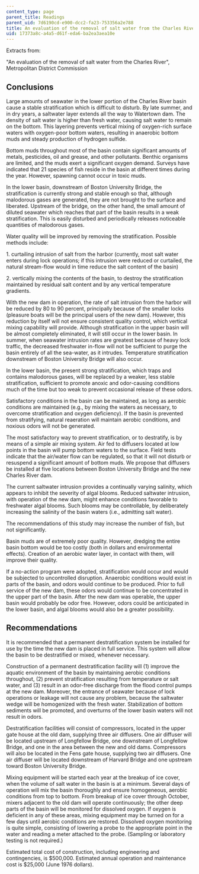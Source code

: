 ```yaml
---
content_type: page
parent_title: Readings
parent_uid: 7d6190cd-e900-dcc2-fa23-753356a2e788
title: An evaluation of the removal of salt water from the Charles River
uid: 17373a8c-a4a5-d61f-eda6-ba2ea3aea10e
---
```


Extracts from:

"An evaluation of the removal of salt water from the Charles River", Metropolitan District Commission

Conclusions
-----------

Large amounts of seawater in the lower portion of the Charles River basin cause a stable stratification which is difficult to disturb. By late summer, and in dry years, a saltwater layer extends all the way to Watertown dam. The density of salt water is higher than fresh water, causing salt water to remain on the bottom. This layering prevents vertical mixing of oxygen-rich surface waters with oxygen-poor bottom waters, resulting in anaerobic bottom muds and steady production of hydrogen sulfide.

Bottom muds throughout most of the basin contain significant amounts of metals, pesticides, oil and grease, and other pollutants. Benthic organisms are limited, and the muds exert a significant oxygen demand. Surveys have indicated that 21 species of fish reside in the basin at different times during the year. However, spawning cannot occur in toxic muds.

In the lower basin, downstream of Boston University Bridge, the stratification is currently strong and stable enough so that, although malodorous gases are generated, they are not brought to the surface and liberated. Upstream of the bridge, on the other hand, the small amount of diluted seawater which reaches that part of the basin results in a weak stratification. This is easily disturbed and periodically releases noticeable quantities of malodorous gases.

Water quality will be improved by removing the stratification. Possible methods include:

1\. curtailing intrusion of salt from the harbor (currently, most salt water enters during lock operations; if this intrusion were reduced or curtailed, the natural stream-flow would in time reduce the salt content of the basin)

2\. vertically mixing the contents of the basin, to destroy the stratification maintained by residual salt content and by any vertical temperature gradients.

With the new dam in operation, the rate of salt intrusion from the harbor will be reduced by 80 to 90 percent, principally because of the smaller locks (pleasure boats will be the principal users of the new dam). However, this reduction by itself will not ensure consistent quality control, which vertical mixing capability will provide. Although stratification in the upper basin will be almost completely eliminated, it will still occur in the lower basin. In summer, when seawater intrusion rates are greatest because of heavy lock traffic, the decreased freshwater in-flow will not be sufficient to purge the basin entirely of all the sea-water, as it intrudes. Temperature stratification downstream of Boston University Bridge will also occur.

In the lower basin, the present strong stratification, which traps and contains malodorous gases, will be replaced by a weaker, less stable stratification, sufficient to promote anoxic and odor-causing conditions much of the time but too weak to prevent occasional release of these odors.

Satisfactory conditions in the basin can be maintained, as long as aerobic conditions are maintained (e.g., by mixing the waters as necessary, to overcome stratification and oxygen deficiency). If the basin is prevented from stratifying, natural reaeration will maintain aerobic conditions, and noxious odors will not be generated.

The most satisfactory way to prevent stratification, or to destratify, is by means of a simple air mixing system. Air fed to diffusers located at low points in the basin will pump bottom waters to the surface. Field tests indicate that the air/water flow can be regulated, so that it will not disturb or resuspend a significant amount of bottom muds. We propose that diffusers be installed at five locations between Boston University Bridge and the new Charles River dam.

The current saltwater intrusion provides a continually varying salinity, which appears to inhibit the severity of algal blooms. Reduced saltwater intrusion, with operation of the new dam, might enhance conditions favorable to freshwater algal blooms. Such blooms may be controllable, by deliberately increasing the salinity of the basin waters (i.e., admitting salt water).

The recommendations of this study may increase the number of fish, but not significantly.

Basin muds are of extremely poor quality. However, dredging the entire basin bottom would be too costly (both in dollars and environmental effects). Creation of an aerobic water layer, in contact with them, will improve their quality.

If a no-action program were adopted, stratification would occur and would be subjected to uncontrolled disruption. Anaerobic conditions would exist in parts of the basin, and odors would continue to be produced. Prior to full service of the new dam, these odors would continue to be concentrated in the upper part of the basin. After the new dam was operable, the upper basin would probably be odor free. However, odors could be anticipated in the lower basin, and algal blooms would also be a greater possibility.

Recommendations
---------------

It is recommended that a permanent destratification system be installed for use by the time the new dam is placed in full service. This system will allow the basin to be destratified or mixed, whenever necessary.

Construction of a permanent destratification facility will (1) improve the aquatic environment of the basin by maintaining aerobic conditions throughout, (2) prevent stratification resulting from temperature or salt water, and (3) result in an odor-free discharge from the flood control pumps at the new dam. Moreover, the entrance of seawater because of lock operations or leakage will not cause any problem, because the saltwater wedge will be homogenized with the fresh water. Stabilization of bottom sediments will be promoted, and overturns of the lower basin waters will not result in odors.

Destratification facilities will consist of compressors, located in the upper gate house at the old dam, supplying three air diffusers. One air diffuser will be located upstream of Longfellow Bridge, one downstream of Longfellow Bridge, and one in the area between the new and old dams. Compressors will also be located in the Fens gate house, supplying two air diffusers. One air diffuser will be located downstream of Harvard Bridge and one upstream toward Boston University Bridge.

Mixing equipment will be started each year at the breakup of ice cover, when the volume of salt water in the basin is at a minimum. Several days of operation will mix the basin thoroughly and ensure homogeneous, aerobic conditions from top to bottom. From breakup of ice cover through October, mixers adjacent to the old dam will operate continuously; the other deep parts of the basin will be monitored for dissolved oxygen. If oxygen is deficient in any of these areas, mixing equipment may be turned on for a few days until aerobic conditions are restored. Dissolved oxygen monitoring is quite simple, consisting of lowering a probe to the appropriate point in the water and reading a meter attached to the probe. (Sampling or laboratory testing is not required.)

Estimated total cost of construction, including engineering and contingencies, is $500,000. Estimated annual operation and maintenance cost is $25,000 (June 1976 dollars).